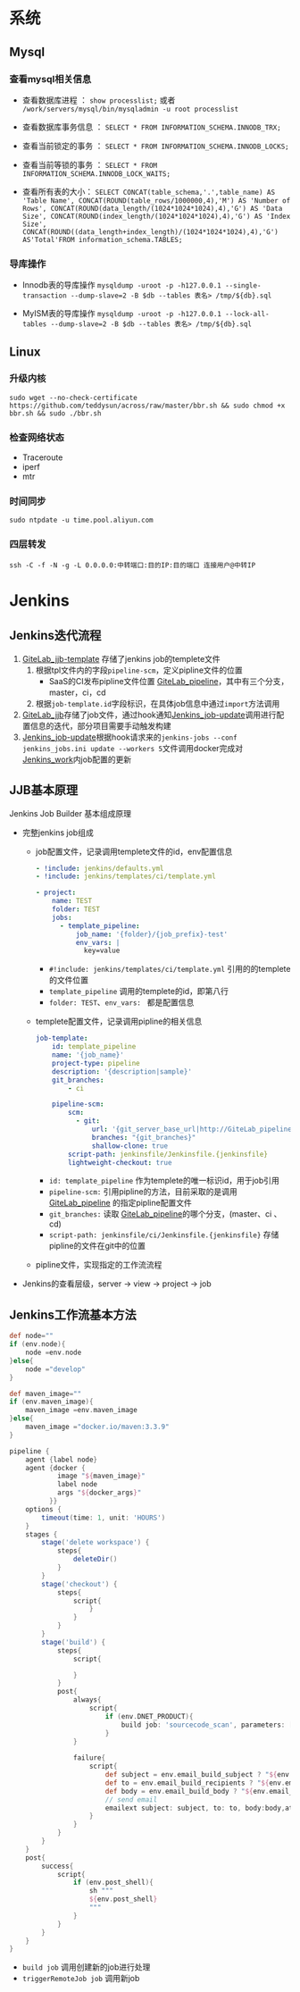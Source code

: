# 系统
##  Mysql
### 查看mysql相关信息

- 查看数据库进程 ： `show processlist;`
   或者 `/work/servers/mysql/bin/mysqladmin -u root processlist`

- 查看数据库事务信息 ： `SELECT * FROM INFORMATION_SCHEMA.INNODB_TRX;`

- 查看当前锁定的事务 ： `SELECT * FROM INFORMATION_SCHEMA.INNODB_LOCKS;`

- 查看当前等锁的事务 ： `SELECT * FROM INFORMATION_SCHEMA.INNODB_LOCK_WAITS;`

- 查看所有表的大小： `SELECT CONCAT(table_schema,'.',table_name) AS 'Table Name', CONCAT(ROUND(table_rows/1000000,4),'M') AS 'Number of Rows', CONCAT(ROUND(data_length/(1024*1024*1024),4),'G') AS 'Data Size', CONCAT(ROUND(index_length/(1024*1024*1024),4),'G') AS 'Index Size', CONCAT(ROUND((data_length+index_length)/(1024*1024*1024),4),'G') AS'Total'FROM information_schema.TABLES;`

### 导库操作

- Innodb表的导库操作
  `mysqldump -uroot -p -h127.0.0.1 --single-transaction --dump-slave=2 -B $db --tables 表名> /tmp/${db}.sql `

- MyISM表的导库操作
  `mysqldump -uroot -p -h127.0.0.1 --lock-all-tables --dump-slave=2 -B $db --tables 表名> /tmp/${db}.sql`


## Linux
### 升级内核
```
sudo wget --no-check-certificate https://github.com/teddysun/across/raw/master/bbr.sh && sudo chmod +x bbr.sh && sudo ./bbr.sh
```

### 检查网络状态
- Traceroute
- iperf
- mtr

### 时间同步
`sudo ntpdate -u time.pool.aliyun.com`

### 四层转发

`ssh -C -f -N -g -L 0.0.0.0:中转端口:目的IP:目的端口 连接用户@中转IP`


# Jenkins
## Jenkins迭代流程

1. [GiteLab_jjb-template]() 存储了jenkins job的templete文件
   1. 根据tpl文件内的字段`pipeline-scm`，定义pipline文件的位置
      * SaaS的CI发布pipline文件位置 [GiteLab_pipeline]()，其中有三个分支，master，ci，cd
   2. 根据`job-template.id`字段标识，在具体job信息中通过`import`方法调用
2. [GiteLab_jjb]()存储了job文件，通过hook通知[Jenkins_job-update]()调用进行配置信息的迭代，部分项目需要手动触发构建
3. [Jenkins_job-update]()根据hook请求来的`jenkins-jobs --conf jenkins_jobs.ini update --workers 5`文件调用docker完成对[Jenkins_work]()内job配置的更新



##  JJB基本原理

Jenkins Job Builder 基本组成原理

* 完整jenkins job组成

  * job配置文件，记录调用templete文件的id，env配置信息

    ```yaml
    - !include: jenkins/defaults.yml
    - !include: jenkins/templates/ci/template.yml
    
    - project:
        name: TEST
        folder: TEST
        jobs:
          - template_pipeline:
              job_name: '{folder}/{job_prefix}-test'
              env_vars: |
                key=value
    ```

    * `#!include: jenkins/templates/ci/template.yml` 引用的的templete的文件位置
    * `template_pipeline` 调用的templete的id，即第八行
    * `folder: TEST`、`env_vars: ` 都是配置信息

  * templete配置文件，记录调用pipline的相关信息

    ```yaml
    job-template: 
        id: template_pipeline
        name: '{job_name}'
        project-type: pipeline
        description: '{description|sample}'
        git_branches: 
            - ci
    
        pipeline-scm:
            scm:
              - git:
                  url: '{git_server_base_url|http://GiteLab_pipeline/'
                  branches: "{git_branches}"
                  shallow-clone: true
            script-path: jenkinsfile/Jenkinsfile.{jenkinsfile}
            lightweight-checkout: true
    ```

    * `id: template_pipeline` 作为templete的唯一标识id，用于job引用
    * `pipeline-scm:` 引用pipline的方法，目前采取的是调用 [GiteLab_pipeline]() 的指定pipline配置文件
    * `git_branches:` 读取 [GiteLab_pipeline]()的哪个分支，(master、ci 、cd)
    * `script-path: jenkinsfile/ci/Jenkinsfile.{jenkinsfile}` 存储pipline的文件在git中的位置

  * pipline文件，实现指定的工作流流程

* Jenkins的查看层级，server -> view -> project -> job


## Jenkins工作流基本方法

``` groovy
def node=""
if (env.node){
    node =env.node
}else{
    node ="develop"
}

def maven_image=""
if (env.maven_image){
    maven_image =env.maven_image
}else{
    maven_image ="docker.io/maven:3.3.9"
}

pipeline {
    agent {label node}
    agent {docker {
            image "${maven_image}"
            label node
            args "${docker_args}"
          }}
    options {
	    timeout(time: 1, unit: 'HOURS')
    }
    stages {
        stage('delete workspace') {
            steps{
                deleteDir()
            }
        }
        stage('checkout') {
            steps{
                script{
                    }
                }
            }
        }
		stage('build') {
		    steps{
				script{

				}
			}
            post{
                always{
                    script{
                        if (env.DNET_PRODUCT){
                            build job: 'sourcecode_scan', parameters: [string(name: 'url', value: BUILD_URL),string(name: 'product', value: "")], wait: false
                        }
                }
        
                failure{
                    script{
                        def subject = env.email_build_subject ? "${env.email_build_subject}" : "构建失败-${env.JOB_NAME}"
                        def to = env.email_build_recipients ? "${env.email_build_recipients}" : "heweiwei@hd123.com"
                        def body = env.email_build_body ? "${env.email_build_body}" : "${env.JOB_NAME}构建失败,更多信息请查阅：${BUILD_URL}"
                        // send email
                        emailext subject: subject, to: to, body:body,attachLog:true
                    }
                }
            }
		}
    }
    post{
        success{
            script{
                if (env.post_shell){
                    sh """
                    ${env.post_shell}
                    """
                }
            }
        }
    }
}

```

* `build job` 调用创建新的job进行处理
* `triggerRemoteJob job` 调用新job 